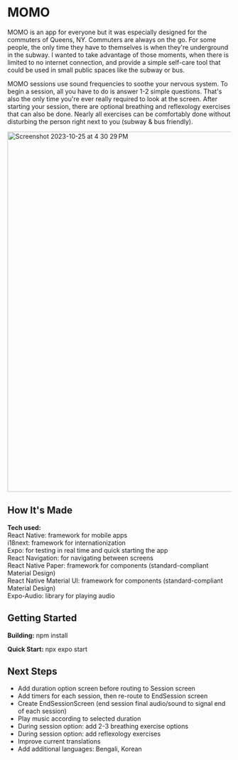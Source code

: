 # MOMO

MOMO is an app for everyone but it was especially designed for the commuters of Queens, NY. Commuters are always on the go. For some people, the only time they have to themselves is when they're underground in the subway. I wanted to take advantage of those moments, when there is limited to no internet connection, and provide a simple self-care tool that could be used in small public spaces like the subway or bus.

MOMO sessions use sound frequencies to soothe your nervous system. To begin a session, all you have to do is answer 1-2 simple questions. That's also the only time you're ever really required to look at the screen. After starting your session, there are optional breathing and reflexology exercises that can also be done. Nearly all exercises can be comfortably done without disturbing the person right next to you (subway & bus friendly).

<img width="809" alt="Screenshot 2023-10-25 at 4 30 29 PM" src="https://github.com/jazfeijoo/Momo/assets/61634471/fc7101b3-10db-4ed3-b7de-2adc7d77018c">


## How It's Made

**Tech used:**\
React Native: framework for mobile apps\
i18next: framework for internationization\
Expo: for testing in real time and quick starting the app\
React Navigation: for navigating between screens\
React Native Paper: framework for components (standard-compliant Material Design)\
React Native Material UI: framework for components (standard-compliant Material Design)\
Expo-Audio: library for playing audio

## Getting Started

**Building:**
npm install

**Quick Start:**
npx expo start

## Next Steps

- Add duration option screen before routing to Session screen
- Add timers for each session, then re-route to EndSession screen
- Create EndSessionScreen (end session final audio/sound to signal end of each session)
- Play music according to selected duration
- During session option: add 2-3 breathing exercise options
- During session option: add reflexology exercises
- Improve current translations 
- Add additional languages: Bengali, Korean
